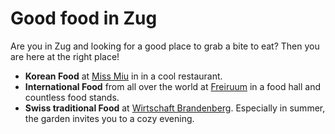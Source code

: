 # Good food in Zug

Are you in Zug and looking for a good place to grab a bite to eat?
Then you are here at the right place! 

- **Korean Food** at [Miss Miu](https://www.miss-miu.ch/de/zug-metalli) in in a cool restaurant.
- **International Food** from all over the world at [Freiruum](https://www.freiruum.ch/genuss) in a food hall and countless food stands.
- **Swiss traditional Food** at [Wirtschaft Brandenberg](https://www.brandenberg.ch/). Especially in summer, the garden invites you to a cozy evening.

